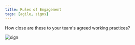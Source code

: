 ```yaml
---
title: Rules of Engagement
tags: [agile, signs]
---
```


How close are these to your team's agreed working practices?

![sign](/assets/img/posts/rules-of-engagement/rules-of-engagement.jpg)
